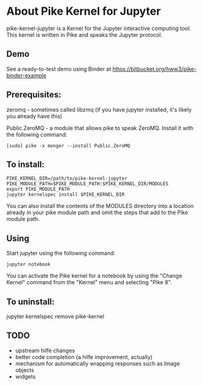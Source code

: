 # About Pike Kernel for Jupyter

pike-kernel-jupyter is a Kernel for the Jupyter interactive computing tool. This kernel is written in 
Pike and speaks the Jupyter protocol. 

## Demo

See a ready-to-test demo using Binder at https://bitbucket.org/hww3/pike-binder-example

## Prerequisites:

zeromq - sometimes called libzmq (if you have jupyter installed, it's likely you already have this)

Public.ZeroMQ - a module that allows pike to speak ZeroMQ. Install it with the following command:

```
[sudo] pike -x monger --install Public.ZeroMQ
```

## To install:

```
PIKE_KERNEL_DIR=/path/to/pike-kernel-jupyter
PIKE_MODULE_PATH=$PIKE_MODULE_PATH:$PIKE_KERNEL_DIR/MODULES
export PIKE_MODULE_PATH
jupyter kernelspec install $PIKE_KERNEL_DIR
```

You can also install the contents of the MODULES directory into a location already in
your pike module path and omit the steps that add to the Pike module path.

## Using

Start jupyter using the following command:

```
jupyter notebook
```

You can activate the Pike kernel for a notebook by using the "Change Kernel" command from the 
"Kernel" menu and selecting "Pike 8". 

## To uninstall:

jupyter kernelspec remove pike-kernel

## TODO

- upstream hilfe changes
- better code completion (a hilfe improvement, actually)
- mechanism for automatically wrapping responses such as Image objects
- widgets
